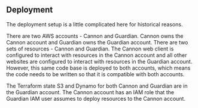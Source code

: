 ## Deployment

The deployment setup is a little complicated here for historical reasons.

There are two AWS accounts - Cannon and Guardian. Cannon owns the Cannon account and Guardian owns the Guardian account. There are two sets of resources - Cannon and Guardian. The Cannon web client is configured to interact with resources in the Cannon account and all other websites are configured to interact with resources in the Guardian account. However, this same code base is deployed to both accounts, which means the code needs to be written so that it is compatible with both accounts.

The Terraform state S3 and Dynamo for both Cannon and Guardian are in the Guardian account. The Cannon account has an IAM role that the Guardian IAM user assumes to deploy resources to the Cannon account.